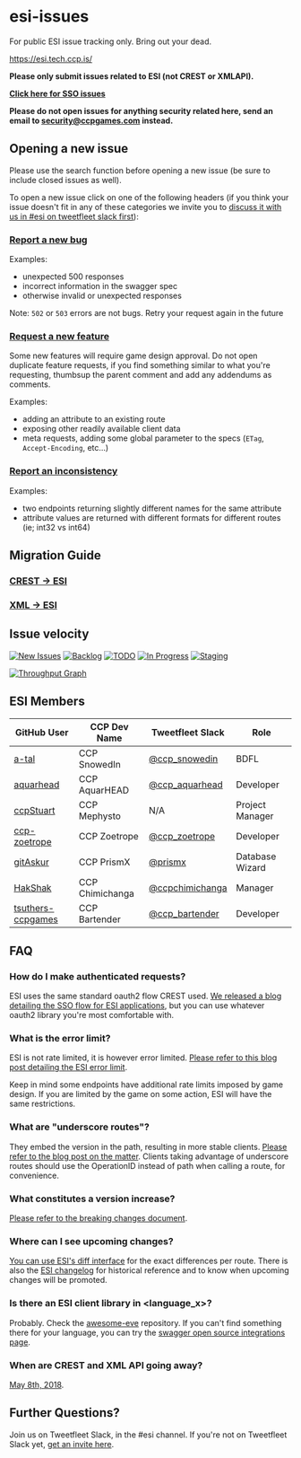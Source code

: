 # esi-issues

For public ESI issue tracking only. Bring out your dead.

https://esi.tech.ccp.is/

**Please only submit issues related to ESI (not CREST or XMLAPI).**

**[Click here for SSO issues](https://github.com/ccpgames/sso-issues/issues)**

**Please do not open issues for anything security related here, send an email to security@ccpgames.com instead.**


## Opening a new issue

Please use the search function before opening a new issue (be sure to include closed issues as well).

To open a new issue click on one of the following headers (if you think your issue doesn't fit in any of these categories we invite you to [discuss it with us in #esi on tweetfleet slack first](https://www.fuzzwork.co.uk/tweetfleet-slack-invites/)):

### [Report a new bug](../../issues/new?template=bug.md)

Examples:

- unexpected 500 responses
- incorrect information in the swagger spec
- otherwise invalid or unexpected responses

Note: `502` or `503` errors are not bugs. Retry your request again in the future

### [Request a new feature](../../issues/new?template=feature_request.md)

Some new features will require game design approval. Do not open duplicate feature requests, if you find something similar to what you're requesting, thumbsup the parent comment and add any addendums as comments.

Examples:

- adding an attribute to an existing route
- exposing other readily available client data
- meta requests, adding some global parameter to the specs (`ETag`, `Accept-Encoding`, etc...)

### [Report an inconsistency](../../issues/new?template=inconsistency.md)

Examples:

- two endpoints returning slightly different names for the same attribute
- attribute values are returned with different formats for different routes (ie; int32 vs int64)

## Migration Guide

### [CREST -> ESI](https://ccpgames.github.io/esi-issues/CREST_to_ESI)

### [XML -> ESI](https://ccpgames.github.io/esi-issues/XML_to_ESI)


## Issue velocity

[![New Issues](https://badge.waffle.io/ccpgames/esi-issues.svg?label=new&title=New)](http://waffle.io/ccpgames/esi-issues)
[![Backlog](https://badge.waffle.io/ccpgames/esi-issues.svg?label=backlog&title=Backlog)](http://waffle.io/ccpgames/esi-issues)
[![TODO](https://badge.waffle.io/ccpgames/esi-issues.svg?label=todo&title=TODO)](http://waffle.io/ccpgames/esi-issues)
[![In Progress](https://badge.waffle.io/ccpgames/esi-issues.svg?label=in%20progress&title=In%20Progress)](http://waffle.io/ccpgames/esi-issues)
[![Staging](https://badge.waffle.io/ccpgames/esi-issues.svg?label=staging&title=Staging)](http://waffle.io/ccpgames/esi-issues)

[![Throughput Graph](https://graphs.waffle.io/ccpgames/esi-issues/throughput.svg)](https://waffle.io/ccpgames/esi-issues/metrics/throughput)


## ESI Members

GitHub User | CCP Dev Name | Tweetfleet Slack | Role
------------|--------------|------------------|-----
[a-tal](https://github.com/a-tal) | CCP SnowedIn | [@ccp_snowedin](https://tweetfleet.slack.com/messages/@ccp_snowedin/) | BDFL
[aquarhead](https://github.com/aquarhead) | CCP AquarHEAD | [@ccp_aquarhead](https://tweetfleet.slack.com/messages/@ccp_aquarhead/) | Developer
[ccpStuart](https://github.com/ccpStuart) | CCP Mephysto | N/A | Project Manager
[ccp-zoetrope](https://github.com/ccp-zoetrope) | CCP Zoetrope | [@ccp_zoetrope](https://tweetfleet.slack.com/messages/@ccp_zoetrope/) | Developer
[gitAskur](https://github.com/gitAskur) | CCP PrismX | [@prismx](https://tweetfleet.slack.com/messages/@prismx/) | Database Wizard
[HakShak](https://github.com/hakshak) | CCP Chimichanga | [@ccpchimichanga](https://tweetfleet.slack.com/messages/@ccpchimichanga/) | Manager
[tsuthers-ccpgames](https://github.com/tsuthers-ccpgames) | CCP Bartender | [@ccp_bartender](https://tweetfleet.slack.com/messages/@ccp_bartender/) | Developer


## FAQ

### How do I make authenticated requests?

ESI uses the same standard oauth2 flow CREST used. [We released a blog detailing the SSO flow for ESI applications](https://developers.eveonline.com/blog/article/sso-to-authenticated-calls), but you can use whatever oauth2 library you're most comfortable with.

### What is the error limit?

ESI is not rate limited, it is however error limited. [Please refer to this blog post detailing the ESI error limit](https://developers.eveonline.com/blog/article/esi-error-limits-go-live).

Keep in mind some endpoints have additional rate limits imposed by game design. If you are limited by the game on some action, ESI will have the same restrictions.

### What are "underscore routes"?

They embed the version in the path, resulting in more stable clients. [Please refer to the blog post on the matter](https://developers.eveonline.com/blog/article/esi-best-practices-using-underscore-routes). Clients taking advantage of underscore routes should use the OperationID instead of path when calling a route, for convenience.

### What constitutes a version increase?

[Please refer to the breaking changes document](breaking_changes.md).

### Where can I see upcoming changes?

[You can use ESI's diff interface](https://esi.tech.ccp.is/diff/latest/dev/) for the exact differences per route. There is also the [ESI changelog](changelog.md) for historical reference and to know when upcoming changes will be promoted.

### Is there an ESI client library in &lt;language_x&gt;?

Probably. Check the [awesome-eve](https://github.com/devfleet/awesome-eve) repository. If you can't find something there for your language, you can try the [swagger open source integrations page](https://swagger.io/open-source-integrations/).

### When are CREST and XML API going away?

[May 8th, 2018](https://www.timeanddate.com/countdown/launch?iso=20180508T11&p0=211&msg=CREST+and+XML+API+shutdown&font=slab).


## Further Questions?

Join us on Tweetfleet Slack, in the #esi channel. If you're not on Tweetfleet Slack yet, [get an invite here](https://www.fuzzwork.co.uk/tweetfleet-slack-invites/).
